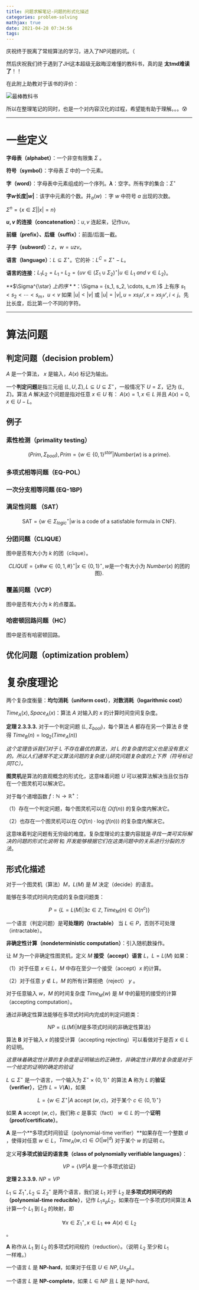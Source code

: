 ```yaml
---
title: 问题求解笔记-问题的形式化描述
categories: problem-solving
mathjax: true
date: 2021-04-28 07:34:56
tags:
---
```





庆祝终于脱离了常规算法的学习，进入了NP问题的坑。（

然后庆祝我们终于遇到了JH这本超级无敌晦涩难懂的教科书，真的是 **太tmd难读了**！！

在此附上助教对于该书的评价：

<!--more -->

![最棒教科书](chathistory.JPG "最棒教科书")

所以在整理笔记的同时，也是一个对内容汉化的过程，希望能有助于理解。。。:cold_sweat:



---

# 一些定义

**字母表（alphabet）**：一个非空有限集 $\Sigma$ 。

**符号（symbol）**：字母表 $\Sigma$ 中的一个元素。

**字（word）**：字母表中元素组成的一个序列。**$\lambda$**：空字。所有字的集合：$\Sigma^{\star}$

**字$w$长度$|w|$**：该字中元素的个数。井$_a(w)$ ：字 $w$ 中符号 $a$ 出现的次数。

$\Sigma^n =  \{ x \in \Sigma | |x| = n\}$

**$u,v$ 的连接（concatenation）**：$u,v$ 连起来，记作$uv$。

**前缀（prefix）、后缀（suffix）**：前面/后面一截。

**子字（subword）**：$z， w = uzv$。

**语言（language）**：$L \subseteq \Sigma^{\star}$。它的补：$L^C = \Sigma^{\star} - L$。

**语言的连接**：$L_1L_2 = L_1 \circ L_2 = \{ uv \in (\Sigma_1 \cup \Sigma_2)^{\star} | u \in L_1 ~ and ~ v \in L_2\}$。

**$\Sigma^{\star} $上的序**：$\Sigma = \{s_1, s_2, \cdots, s_m \}$ 上有序 $s_1 < s_2 < \cdots < s_m$，$u < v$ 如果 $|u| < |v|$ 或 $|u| = |v|, u = xs_iu' , x = xs_jv', i < j$。先比长度，后比第一个不同的字符。



---

# 算法问题

## 判定问题（decision problem）

$A$ 是一个算法， $x$ 是输入，$A(x)$ 标记为输出。

一个**判定问题**是指三元组 $(L, U, \Sigma), L \subseteq U \subseteq\Sigma^\star$，一般情况下 $U = \Sigma$，记为 $(L, \Sigma)$。算法 $A$ 解决这个问题是指对任意 $x \in U$ 有： $A(x) = 1, x\in L$ 并且 $A(x) = 0, x \in U - L$。

## 例子

### 素性检测（primality testing）

$$(Prim, \Sigma_{bool}), Prim = \{ w\in \{0, 1\} ^{star} | Number(w) \text{ is a prime}\}.$$

### 多项式相等问题（EQ-POL）

### 一次分支相等问题 (EQ-1BP)

### 满足性问题 （SAT）

$$\text{SAT} = \{ w \in \Sigma^{\star}_{logic} | w \text{ is a code of a satisfable formula in CNF}\}.$$

### 分团问题（CLIQUE）

图中是否有大小为 $k$ 的团（clique）。

$$CLIQUE = \{ x \# w \in \{ 0, 1, \#\}^{\star} | x\in \{0,1\}^{\star}, w \text{是一个有大小为 } Number(x) \text{ 的团的图}\}.$$

### 覆盖问题（VCP）

图中是否有大小为 $k$ 的点覆盖。

### 哈密顿回路问题（HC）

图中是否有哈密顿回路。



## 优化问题（optimization problem）



# 复杂度理论

两个复杂度衡量：**均匀消耗（uniform cost）**，**对数消耗（logarithmic cost）**

$Time_A(x), Space_A(x)$：算法 $A$ 对输入的 $x$ 的计算时间空间复杂度。

**定理 2.3.3.3.** 对于一个判定问题 $(L , \Sigma_{bool})$，每个算法 $A$ 都存在另一个算法 $B$ 使得 $Time_B(n) = \log_2{(Time_A(n))}$

*这个定理告诉我们对于 $L$ 不存在最优的算法，对 $L$ 的复杂度的定义也是没有意义的。所以人们通常不定义算法问题的复杂度儿研究问题复杂度的上下界（符号标记同TC）。*

**图灵机**是算法的直观概念的形式化，这意味着问题 $U$ 可以被算法解决当且仅当存在一个图灵机可以解决它。

对于每个递增函数 $f : \mathbb{N} \to \mathbb{R}^+$：

（1）存在一个判定问题，每个图灵机可以在 $\Omega(f(n))$ 的复杂度内解决它。

（2）也存在一个图灵机可以在 $O(f(n)\cdot \log{(f(n))})$  的复杂度内解决它。

这意味着判定问题有无穷级的难度。复杂度理论的主要内容就是*寻找一类可实际解决的问题的形式化说明* 和 *开发能够根据它们在这类问题中的关系进行分裂的方法*。

## 形式化描述

对于一个图灵机（算法）$M$，$L(M)$ 是 $M$ 决定（decide）的语言。

能够在多项式时间内完成的复杂度问题类： 

$$P = \{L = L(M) |\exists c \in \mathbb{Z} , Time_M(n) \in O(n^c) \}$$

一个语言（判定问题）是**可处理的（tractable）** 当 $L \in P$，否则不可处理（intractable）。

**非确定性计算（nondeterministic computation）**：引入随机数操作。

让 $M$ 为一个非确定性图灵机，定义 $M$ **接受（accept）语言** $L$，$L = L(M)$ 如果：

（1）对于任意 $x \in L$，$M$ 中存在至少一个接受（accept）$x$ 的计算。

（2）对于任意 $y \notin L$，$M$ 的所有计算拒绝（reject） $y$ 。

对于任意输入 $w$，$M$ 的时间复杂度 $Time_M(w)$ 是 $M$ 中的最短的接受的计算（accepting computation）。

通过非确定性算法能够在多项式时间内完成的判定问题类： 

$$NP = \{L(M) | M \text{是多项式时间的非确定性算法} \}$$

算法 **B** 对于输入 $x$ 的接受计算（accepting rejecting）可以看做对于是否 $x \in L$ 的证明。

*这意味着确定性计算的复杂度是证明输出的正确性，非确定性计算的复杂度是对于一个给定的证明的确定的验证*





$L \subseteq \Sigma^{\star}$ 是一个语言，一个输入为 $\Sigma^{\star} \times \{0, 1\}^{\star}$  的算法 **A** 称为 $L$ 的**验证（verifier）**，记作 $L = V(\textbf{A})$，如果 

$$L = \{ w \in \Sigma^{\star} | A \text{ accept } (w,c) \text{，对于某个 } c \in \{0,1\}^{\star}\}$$

如果 $\textbf{A} \text{ accept } (w,c)$，我们称 $c$ 是事实（fact） $w \in L$ 的一个**证明（proof/certificate）**。

**A** 是一个**多项式时间验证（polynomial-time verifier）**如果存在一个整数 $d$ ，使得对任意 $w\in L$，$Time_A(w, c) \in O(|w|^d)$ 对于某个 $w$ 的证明 $c$。

定义**可多项式验证的语言类（class of polynomially verifiable languages）**： 

$$VP = \{VP | A \text{ 是一个多项式验证}\}$$

**定理 2.3.3.9.** $NP = VP$





$L_1 \subseteq \Sigma_1^{\star}, L_2 \subseteq \Sigma^{\star}_2$ 是两个语言，我们说 $L_1$ 对于 $L_2$ 是**多项式时间可约的（polynomial-time reducible）**，记作 $L_1 \leq_p L_2$，如果存在一个多项式时间算法 **A** 计算一个 $L_1$ 到 $L_2$ 的映射，即 

$$\forall x \in \Sigma_1^{\star}, x \in L_1 \Leftrightarrow A(x) \in L_2$$。

**A** 称作从 $L_1$ 到 $L_2$ 的多项式时间规约（reduction）。（说明 $L_2$ 至少和 $L_1$ 一样难。）

一个语言 $L$ 是 **NP-hard**，如果对于任意 $U \in NP, U \leq_p L$。

一个语言 $L$ 是 **NP-complete**，如果 $L \in NP$ 且 $L$ 是 NP-$hard$。